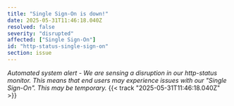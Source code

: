 ```yaml
---
title: "Single Sign-On is down!"
date: 2025-05-31T11:46:18.040Z
resolved: false
severity: "disrupted"
affected: ["Single Sign-On"]
id: "http-status-single-sign-on"
section: issue
---
```


**Automated system alert* - We are sensing a disruption in our http-status monitor. This means that end users may experience issues with our "Single Sign-On". This may be temporary.* {{< track "2025-05-31T11:46:18.040Z" >}}
